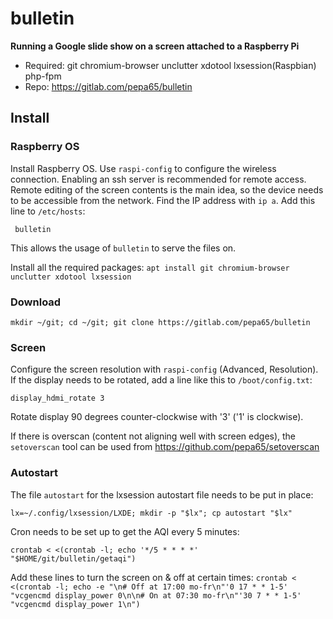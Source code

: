 # bulletin
**Running a Google slide show on a screen attached to a Raspberry Pi**

* Required: git chromium-browser unclutter xdotool lxsession(Raspbian) php-fpm
* Repo: https://gitlab.com/pepa65/bulletin

## Install

### Raspberry OS
Install Raspberry OS. Use `raspi-config` to configure the wireless connection.
Enabling an ssh server is recommended for remote access. Remote editing of the
screen contents is the main idea, so the device needs to be accessible from the
network. Find the IP address with `ip a`. Add this line to `/etc/hosts`:

<ip-address>` bulletin`

This allows the usage of `bulletin` to serve the files on.

Install all the required packages:
`apt install git chromium-browser unclutter xdotool lxsession`

### Download
`mkdir ~/git; cd ~/git; git clone https://gitlab.com/pepa65/bulletin`

### Screen
Configure the screen resolution with `raspi-config` (Advanced, Resolution).
If the display needs to be rotated, add a line like this to `/boot/config.txt`:

`display_hdmi_rotate 3`

Rotate display 90 degrees counter-clockwise with '3' ('1' is clockwise).

If there is overscan (content not aligning well with screen edges), the
`setoverscan` tool can be used from https://github.com/pepa65/setoverscan

### Autostart
The file `autostart` for the lxsession autostart file needs to be put in place:

`lx=~/.config/lxsession/LXDE; mkdir -p "$lx"; cp autostart "$lx"`

Cron needs to be set up to get the AQI every 5 minutes:

`crontab < <(crontab -l; echo '*/5 * * * *' "$HOME/git/bulletin/getaqi")`

Add these lines to turn the screen on & off at certain times:
`crontab < <(crontab -l; echo -e "\n# Off at 17:00 mo-fr\n"'0 17 * * 1-5' "vcgencmd display_power 0\n\n# On at 07:30 mo-fr\n"'30 7 * * 1-5' "vcgencmd display_power 1\n")`
